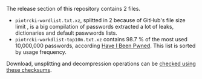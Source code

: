 The release section of this repository contains 2 files.

* `piotrcki-wordlist.txt.xz`, splitted in 2 because of GitHub's file size limit
, is a big compilation of passwords extracted a lot of leaks, dictionaries and default paswwords lists.
* `piotrcki-workdlist-top10m.txt.xz` contains 98.7 % of the most used 10,000,000
 passwords, according [Have I Been Pwned](https://haveibeenpwned.com).
This list is sorted by usage frequency.

Download, unsplitting and decompression operations can be [checked using these checksums](SHA512SUM).

